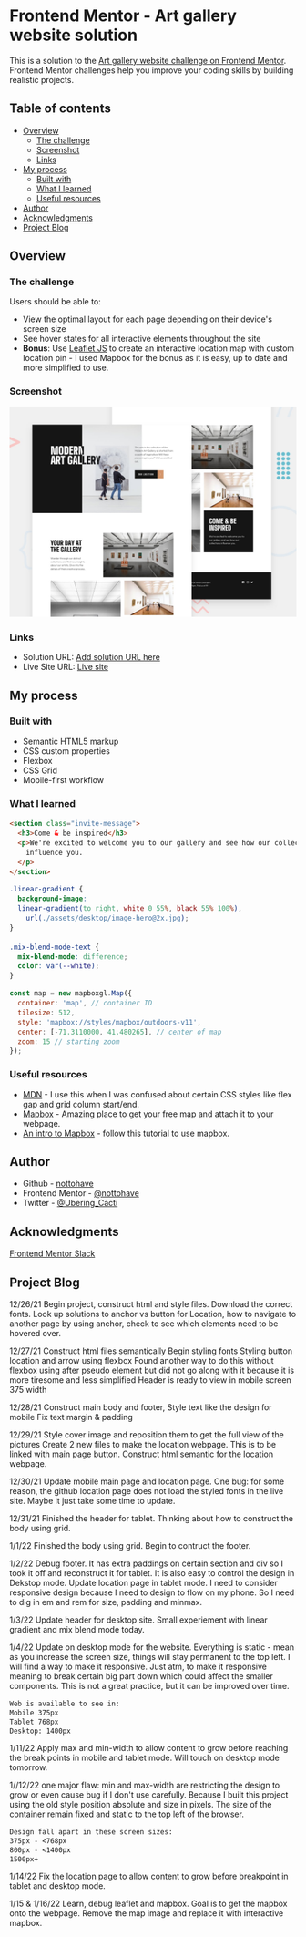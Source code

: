 # Frontend Mentor - Art gallery website solution

This is a solution to the [Art gallery website challenge on Frontend Mentor](https://www.frontendmentor.io/challenges/art-gallery-website-yVdrZlxyA). Frontend Mentor challenges help you improve your coding skills by building realistic projects. 

## Table of contents

- [Overview](#overview)
  - [The challenge](#the-challenge)
  - [Screenshot](#screenshot)
  - [Links](#links)
- [My process](#my-process)
  - [Built with](#built-with)
  - [What I learned](#what-i-learned)
  - [Useful resources](#useful-resources)
- [Author](#author)
- [Acknowledgments](#acknowledgments)
- [Project Blog](#projectblog)


## Overview

### The challenge

Users should be able to:

- View the optimal layout for each page depending on their device's screen size
- See hover states for all interactive elements throughout the site
- **Bonus**: Use [Leaflet JS](https://leafletjs.com/) to create an interactive location map with custom location pin - I used Mapbox for the bonus as it is easy, up to date and more simplified to use.

### Screenshot

![preview](./preview.jpg)


### Links

- Solution URL: [Add solution URL here](https://your-solution-url.com)
- Live Site URL: [Live site](https://nottohave.github.io/Art-Gallery-Website/)

## My process

### Built with

- Semantic HTML5 markup
- CSS custom properties
- Flexbox
- CSS Grid
- Mobile-first workflow

### What I learned

```html
<section class="invite-message">
  <h3>Come & be inspired</h3>
  <p>We're excited to welcome you to our gallery and see how our collections 
    influence you.
  </p>
</section>  
```
```css
.linear-gradient {
  background-image:
  linear-gradient(to right, white 0 55%, black 55% 100%),
    url(./assets/desktop/image-hero@2x.jpg);
}

.mix-blend-mode-text {
  mix-blend-mode: difference;
  color: var(--white);
}
```
```js
const map = new mapboxgl.Map({
  container: 'map', // container ID
  tilesize: 512,
  style: 'mapbox://styles/mapbox/outdoors-v11', 
  center: [-71.3110000, 41.480265], // center of map
  zoom: 15 // starting zoom
});
```


### Useful resources

- [MDN](https://developer.mozilla.org/en-US/docs/Learn) - I use this when I was confused about certain CSS styles like flex gap and grid column start/end.
- [Mapbox](https://www.mapbox.com/) - Amazing place to get your free map and attach it to your webpage.
- [An intro to Mapbox](https://www.youtube.com/watch?v=xqziMlFkDA0) - follow this tutorial to use mapbox.

## Author

- Github - [nottohave](https://github.com/nottohave)
- Frontend Mentor - [@nottohave](https://www.frontendmentor.io/profile/nottohave)
- Twitter - [@Ubering_Cacti](https://twitter.com/Ubering_Cacti)


## Acknowledgments
[Frontend Mentor Slack](https://www.frontendmentor.io/slack)

## Project Blog


12/26/21
    Begin project, construct html and style files.
    Download the correct fonts.
    Look up solutions to anchor vs button for Location,
    how to navigate to another page by using anchor,
    check to see which elements need to be hovered over.
    
12/27/21
    Construct html files semantically
    Begin styling fonts
    Styling button location and arrow using flexbox
    Found another way to do this without flexbox using after pseudo element but did not go along with it because it is more tiresome and less simplified
    Header is ready to view in mobile screen 375 width

12/28/21
    Construct main body and footer,
    Style text like the design for mobile
    Fix text margin & padding

12/29/21
    Style cover image and reposition them to get the full view of the pictures
    Create 2 new files to make the location webpage. This is to be linked with main page button.
    Construct html semantic for the location webpage.

12/30/21
    Update mobile main page and location page.
    One bug: for some reason, the github location page does not load the styled fonts in the live site. Maybe it just take some time to update. 

12/31/21
    Finished the header for tablet.
    Thinking about how to construct the body using grid.

1/1/22
    Finished the body using grid.
    Begin to contruct the footer.

1/2/22
    Debug footer. It has extra paddings on certain section and div so I took it off and reconstruct it for tablet. It is also easy to control the design in Dekstop mode.
    Update location page in tablet mode.
    I need to consider responsive design because I need to design to flow on my phone. So I need to dig in em and rem for size, padding and minmax.

1/3/22
    Update header for desktop site.
    Small experiement with linear gradient and mix blend mode today.

1/4/22
    Update on desktop mode for the website.
    Everything is static - mean as you increase the screen size, things will stay permanent to the top left. I will find a way to make it responsive. Just atm, to make it responsive meaning to break certain big part down which could affect the smaller components. This is not a great practice, but it can be improved over time. 

    Web is available to see in:
    Mobile 375px
    Tablet 768px
    Desktop: 1400px

1/11/22
    Apply max and min-width to allow content to grow before reaching the break points in mobile and tablet mode. Will touch on desktop mode tomorrow. 

1//12/22
    one major flaw: min and max-width are restricting the design to grow or even cause bug if I don't use carefully. Because I built this project using the old style position absolute and size in pixels. The size of the container remain fixed and static to the top left of the browser. 

    Design fall apart in these screen sizes:
    375px - <768px
    800px - <1400px
    1500px+

1/14/22
    Fix the location page to allow content to grow before breakpoint in tablet and desktop mode.

1/15 & 1/16/22
    Learn, debug leaflet and mapbox. Goal is to get the mapbox onto the webpage. Remove the map image and replace it with interactive mapbox.